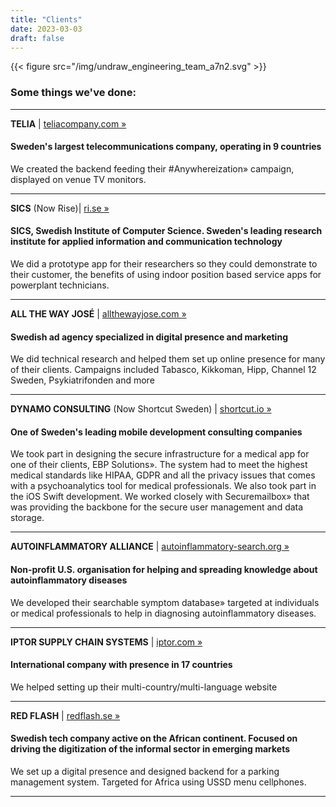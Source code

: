 ```yaml
---
title: "Clients"
date: 2023-03-03
draft: false
---
```


{{< figure src="/img/undraw_engineering_team_a7n2.svg" >}}


### Some things we've done:


---

**TELIA** | [teliacompany.com »](https://teliacompany.com) 

#### Sweden's largest telecommunications company, operating in 9 countries

We created the backend feeding their #Anywhereization» campaign, displayed on venue TV monitors.


---

**SICS** (Now Rise)| [ri.se »](https://www.ri.se/en)

#### SICS, Swedish Institute of Computer Science. Sweden's leading research institute for applied information and communication technology

We did a prototype app for their researchers so they could demonstrate to their customer, the benefits of using indoor position based service apps for powerplant technicians.


---

**ALL THE WAY JOSÉ** | [allthewayjose.com »](https://allthewayjose.com)

#### Swedish ad agency specialized in digital presence and marketing

We did technical research and helped them set up online presence for many of their clients. Campaigns included Tabasco, Kikkoman, Hipp, Channel 12 Sweden, Psykiatrifonden and more


---

**DYNAMO CONSULTING** (Now Shortcut Sweden) | [shortcut.io »](https://shortcut.io)

#### One of Sweden's leading mobile development consulting companies

We took part in designing the secure infrastructure for a medical app for one of their clients, EBP Solutions». The system had to meet the highest medical standards like HIPAA, GDPR and all the privacy issues that comes with a psychoanalytics tool for medical professionals. We also took part in the iOS Swift development. We worked closely with Securemailbox» that was providing the backbone for the secure user management and data storage.

---

**AUTOINFLAMMATORY ALLIANCE** | [autoinflammatory-search.org »](https://www.autoinflammatory-search.org)  
#### Non-profit U.S. organisation for helping and spreading knowledge about autoinflammatory diseases

We developed their searchable symptom database» targeted at individuals or medical professionals to help in diagnosing autoinflammatory diseases.


---

**IPTOR SUPPLY CHAIN SYSTEMS** | [iptor.com »](https://iptor.com)  
#### International company with presence in 17 countries

We helped setting up their multi-country/multi-language website

---

**RED FLASH** | [redflash.se »](https://redflash.se)  
#### Swedish tech company active on the African continent. Focused on driving the digitization of the informal sector in emerging markets

We set up a digital presence and designed backend for a parking management system. Targeted for Africa using USSD menu cellphones.

---

